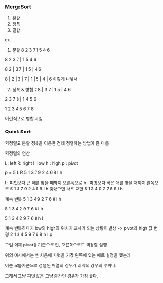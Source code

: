 ### MergeSort

1. 분할 
2. 정복
3. 결합

ex
1. 분할
8 2 3 7 1 5 4 6

8 2 3 7 | 1 5 4 6

8 2 | 3 7 | 1 5 | 4 6

8 | 2 | 3 | 7 | 1 | 5 | 4 | 6
이렇게 나눠서 

2. 정복 & 병합
2 8 | 3 7 | 1 5 | 4 6

2 3 7 8 | 1 4 5 6

1 2 3 4 5 6 7 8

이런식으로 병합 시킴

### Quick Sort

퀵정렬도 분할 정복을 이용한 건데 정렬하는 방법이 좀 다름


퀵정렬의 연산

L: left
R: right
l : low
h : high
p : pivot

p = 5
L				R
5 1 3 7 9 2 4 6 8
l				h

l : 피벗보다 큰 애를 찾을 때까지 오른쪽으로
h : 피벗보다 작은 애를 찾을 때까지 왼쪽으로
5 1 3 7 9 2 4 6 8
  	  l		h
찾았으면 서로 교환 
5 1 3 4 9 2 7 6 8
  	  l		h  

계속 반복
5 1 3 4 9 2 7 6 8
  	  	l h	  

5 1 3 4 2 9 7 6 8
  	  	l h	  

5 1 3 4 2 9 7 6 8
  	  	h l	  

계속 반복하다가 low와 high의 위치가 교차가 되는 상황이 발생 -> pivot과 high 값 변경
2 1 3 4 5 9 7 6 8
  	  	h l
		p

그럼 이제 pivot을 기준으로 왼, 오른쪽으로도 퀵정렬 실행	  

위의 예시에서는 맨 처음에 피벗을 가장 왼쪽에 있는 애로 설정을 했는데

이는 오름차순으로 정렬된 배열의 경우가 최악의 경우의 수이다.

그래서 그냥 피벗 값은 그냥 중간인 경우가 가장 좋다.
